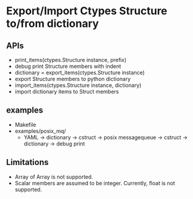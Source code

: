 # Export/Import Ctypes Structure to/from dictionary

## APIs

* print_items(ctypes.Structure instance, prefix)
 * debug print Structure members with indent
* dictionary = export_items(ctypes.Structure instance)
 * export Structure members to python dictionary
* import_items(ctypes.Structure instance, dictionary)
 * import dictionary items to Struct members

## examples

* Makefile
* examples/posix_mq/
  * YAML -> dictionary -> cstruct -> posix messagequeue -> cstruct -> dictionary -> debug print

## Limitations

* Array of Array is not supported.
* Scalar members are assumed to be integer. Currently, float is not supported.

